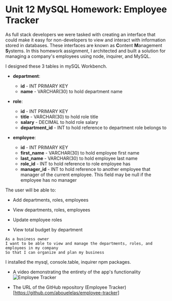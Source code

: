 # Unit 12 MySQL Homework: Employee Tracker

As full stack developers we were tasked with creating an interface that could make it easy for non-developers to view and interact with information stored in databases. These interfaces are known as **C**ontent **M**anagement **S**ystems. In this homework assignment, I architected and built a solution for managing a company's employees using node, inquirer, and MySQL.

I designed these 3 tables in mySQL Workbench.

* **department**:
  * **id** - INT PRIMARY KEY
  * **name** - VARCHAR(30) to hold department name

* **role**:

  * **id** - INT PRIMARY KEY
  * **title** -  VARCHAR(30) to hold role title
  * **salary** -  DECIMAL to hold role salary
  * **department_id** -  INT to hold reference to department role belongs to

* **employee**:
  * **id** - INT PRIMARY KEY
  * **first_name** - VARCHAR(30) to hold employee first name
  * **last_name** - VARCHAR(30) to hold employee last name
  * **role_id** - INT to hold reference to role employee has
  * **manager_id** - INT to hold reference to another employee that manager of the current employee. This field may be null if the employee has no manager
  
The user will be  able to:

  * Add departments, roles, employees

  * View departments, roles, employees

  * Update employee roles

  * View total budget by department 

```
As a business owner
I want to be able to view and manage the departments, roles, and employees in my company
So that I can organize and plan my business
```
I installed the mysql, console.table, inquirer npm packages.
* A video demonstrating the entirety of the app's functionality 
![Employee Tracker](https://drive.google.com/file/d/1DLy5PyzBRG6HYIp9qdaWN46iI8y4oyd5/view)

* The URL of the GitHub repository
(Employee Tracker)[https://github.com/abouelelas/employee-tracker]





